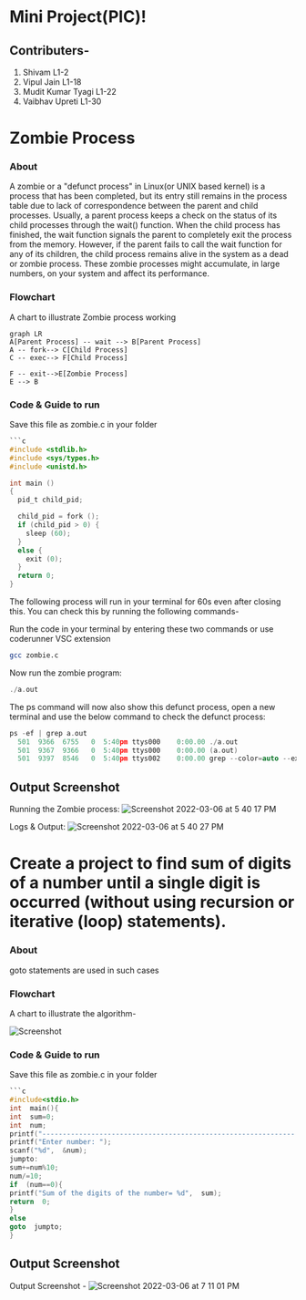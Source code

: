 # Mini Project(PIC)!




## Contributers-
1. Shivam L1-2
2. Vipul Jain L1-18
3. Mudit Kumar Tyagi L1-22
4. Vaibhav Upreti L1-30


# Zombie Process

### About 
A zombie or a "defunct process" in Linux(or UNIX based kernel) is a process that has been completed, but its entry still remains in the process table due to lack of correspondence between the parent and child processes. Usually, a parent process keeps a check on the status of its child processes through the wait() function. When the child process has finished, the wait function signals the parent to completely exit the process from the memory. However, if the parent fails to call the wait function for any of its children, the child process remains alive in the system as a dead or zombie process. These zombie processes might accumulate, in large numbers, on your system and affect its performance.


### Flowchart 
A chart to illustrate Zombie process working
```mermaid
graph LR
A[Parent Process] -- wait --> B[Parent Process]
A -- fork--> C[Child Process]
C -- exec--> F[Child Process]

F -- exit-->E[Zombie Process]
E --> B
```

### Code & Guide to run 
Save this file as zombie.c in your folder
```c
```c
#include <stdlib.h>
#include <sys/types.h>
#include <unistd.h>

int main ()
{
  pid_t child_pid;

  child_pid = fork ();
  if (child_pid > 0) {
    sleep (60);
  }
  else {
    exit (0);
  }
  return 0;
}
```
The following process will run in your terminal for 60s even after closing this. You can check this by running the following commands-

Run the code in your terminal by entering these two commands or use coderunner VSC extension
```bash
gcc zombie.c
```
Now run the zombie program:
```c
./a.out
```
The ps command will now also show this defunct process, open a new terminal and use the below command to check the defunct process:
```c
ps -ef | grep a.out
  501  9366  6755   0  5:40pm ttys000    0:00.00 ./a.out
  501  9367  9366   0  5:40pm ttys000    0:00.00 (a.out)
  501  9397  8546   0  5:40pm ttys002    0:00.00 grep --color=auto --exclude-dir=.bzr --exclude-dir=CVS --exclude-dir=.git --exclude-dir=.hg --exclude-dir=.svn --exclude-dir=.idea --exclude-dir=.tox a.out
```





## Output Screenshot

Running the Zombie process:
![Screenshot 2022-03-06 at 5 40 17 PM](https://user-images.githubusercontent.com/85568177/156922690-c0b52498-d2c2-42be-a99e-ba4143ff6488.png)

Logs & Output:
![Screenshot 2022-03-06 at 5 40 27 PM](https://user-images.githubusercontent.com/85568177/156922703-73245a91-cc88-4d45-8f8d-35a7a56c10e5.png)



# Create a project to find sum of digits of a number until a single digit is occurred (without using recursion or iterative (loop) statements).

### About 
goto statements are used in such cases

### Flowchart 
A chart to illustrate the algorithm- 

![Screenshot](https://user-images.githubusercontent.com/85568177/156925994-5c7c48fa-6ced-4a70-bcac-f2b1e3357fbf.jpeg)


### Code & Guide to run 
Save this file as zombie.c in your folder
```c
```c
#include<stdio.h>
int  main(){
int  sum=0;
int  num;
printf("-------------------------------------------------------------- \n");
printf("Enter number: ");
scanf("%d",  &num);
jumpto:
sum+=num%10;
num/=10;
if  (num==0){
printf("Sum of the digits of the number= %d",  sum);
return  0;
}
else
goto  jumpto;
}
```

## Output Screenshot

Output Screenshot -
![Screenshot 2022-03-06 at 7 11 01 PM](https://user-images.githubusercontent.com/85568177/156925970-38dc8657-205b-45d4-9611-e78332a6e013.png)


